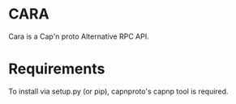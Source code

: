 CARA
====

Cara is a Cap'n proto Alternative RPC API.

Requirements
============

To install via setup.py (or pip), capnproto's capnp tool is required.
